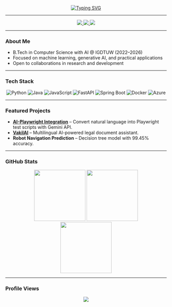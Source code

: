 
<div align="center">
  
[![Typing SVG](https://readme-typing-svg.herokuapp.com?font=Fira+Code&pause=1000&color=1ABC9C&center=true&vCenter=true&width=500&lines=Khushboo+Verma)](https://git.io/typing-svg)

</div>


---

<div id="header" align="center">
  <a href="https://www.linkedin.com/in/khushboo-verma-02b265253/">
    <img src="https://img.shields.io/badge/LinkedIn-0A66C2?style=for-the-badge&logo=linkedin&logoColor=white" />
  </a>
  <a href="mailto:khushboo.verma2004@gmail.com">
    <img src="https://img.shields.io/badge/Email-D14836?style=for-the-badge&logo=gmail&logoColor=white" />
  </a>
  <a href="https://github.com/Khushboo-Verma2004">
    <img src="https://img.shields.io/badge/GitHub-171515?style=for-the-badge&logo=github&logoColor=white" />
  </a>
</div>

---

### About Me
- B.Tech in Computer Science with AI @ IGDTUW (2022–2026)  
- Focused on machine learning, generative AI, and practical applications  
- Open to collaborations in research and development  

---

### Tech Stack
<div align="center">

![Python](https://img.shields.io/badge/Python-3670A0?style=for-the-badge&logo=python&logoColor=ffdd54)
![Java](https://img.shields.io/badge/Java-ED8B00?style=for-the-badge&logo=java&logoColor=white)
![JavaScript](https://img.shields.io/badge/JavaScript-323330?style=for-the-badge&logo=javascript&logoColor=F7DF1E)
![FastAPI](https://img.shields.io/badge/FastAPI-005571?style=for-the-badge&logo=fastapi)
![Spring Boot](https://img.shields.io/badge/SpringBoot-6DB33F?style=for-the-badge&logo=springboot&logoColor=white)
![Docker](https://img.shields.io/badge/Docker-2496ED?style=for-the-badge&logo=docker&logoColor=white)
![Azure](https://img.shields.io/badge/Azure-0078D7?style=for-the-badge&logo=microsoftazure&logoColor=white)

</div>

---

### Featured Projects
- [**AI-Playwright Integration**](https://github.com/Khushboo-Verma2004/AI-Playwright-Integration) – Convert natural language into Playwright test scripts with Gemini API.  
- [**VakilAI**](https://vakilai-amk-platform.onrender.com) – Multilingual AI-powered legal document assistant.  
- **Robot Navigation Prediction** – Decision tree model with 99.45% accuracy.  

---

### GitHub Stats
<div align="center">
  <img src="https://github-readme-stats.vercel.app/api?username=Khushboo-Verma2004&show_icons=true&theme=tokyonight" height="160px" />
  <img src="https://github-readme-streak-stats.herokuapp.com/?user=Khushboo-Verma2004&theme=tokyonight" height="160px" />
</div>

<div align="center">
  <img src="https://github-readme-stats.vercel.app/api/top-langs/?username=Khushboo-Verma2004&layout=compact&theme=tokyonight" height="160px" />
</div>

---

### Profile Views
<div align="center">
  <img src="https://komarev.com/ghpvc/?username=Khushboo-Verma2004&style=flat-square&color=blue" />
</div>

